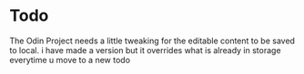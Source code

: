 # Todo
The Odin Project
needs a little tweaking for the editable content to be saved to local. i have made a version but it overrides what is already in storage everytime u move to a new todo
